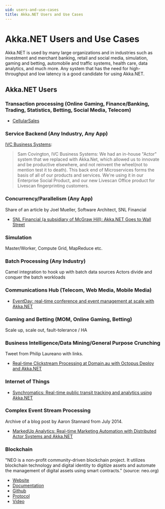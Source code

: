 ```yaml
---
uid: users-and-use-cases
title: Akka.NET Users and Use Cases
---
```


# Akka.NET Users and Use Cases

Akka.NET is used by many large organizations and in industries such as investment and merchant banking, retail and social media, simulation, gaming and betting, automobile and traffic systems, health care, data analytics, and much more.
Any system that has the need for high-throughput and low latency is a good candidate for using Akka.NET.

## Akka.NET Users

### Transaction processing (Online Gaming, Finance/Banking, Trading, Statistics, Betting, Social Media, Telecom)

* [CellularSales](https://youtu.be/G3ZafPNI-hk?t=31m6s)

### Service Backend (Any Industry, Any App)

[IVC Business Systems](http://ivcbusinesssystems.com/):

> Sam Covington, IVC Business Systems: We had an in-house "Actor" system that we replaced with Akka.Net, which allowed us to innovate and be productive elsewhere, and not reinvent the wheel(not to mention test it to death). This back end of Microservices forms the basis of all of our products and services. We're using it in our Enterprise Social Product, and our new Livescan Office product for Livescan fingerprinting customers.

### Concurrency/Parallelism (Any App)

Share of an article by Joel Mueller, Software Architect, SNL Financial

* [SNL Financial (a subsidiary of McGraw Hill): Akka.NET Goes to Wall Street](https://petabridge.com/blog/akkadotnet-goes-to-wall-street/)

### Simulation

Master/Worker, Compute Grid, MapReduce etc.

### Batch Processing (Any Industry)

Camel integration to hook up with batch data sources Actors divide and conquer the batch workloads

### Communications Hub (Telecom, Web Media, Mobile Media)

* [EventDay: real-time conference and event management at scale with Akka.NET](https://youtu.be/G3ZafPNI-hk?t=6m16s)

### Gaming and Betting (MOM, Online Gaming, Betting)

Scale up, scale out, fault-tolerance / HA

### Business Intelligence/Data Mining/General Purpose Crunching

Tweet from Philip Laureano with links.

* [Real-time Clickstream Processing at Domain.au with Octopus Deploy and Akka.NET](https://twitter.com/philiplaureano/status/735976018993778688)

### Internet of Things

* [Synchromatics: Real-time public transit tracking and analytics using Akka.NET](https://youtu.be/YuY1ziEqifU?t=3m38s)

### Complex Event Stream Processing

Archive of a blog post by Aaron Stannard from July 2014.

* [MarkedUp Analytics: Real-time Marketing Automation with Distributed Actor Systems and Akka.NET](http://www.aaronstannard.com/markedup-akkadotnet/)

### Blockchain

"NEO is a non-profit community-driven blockchain project. It utilizes blockchain technology and digital identity to digitize assets and automate the management of digital assets using smart contracts." (source: neo.org)

* [Website](https://neo.org)
* [Documentation](http://docs.neo.org/en-us/index.html)
* [Github](https://github.com/neo-project)
* [Protocol](https://github.com/neo-project/neo)
* [Video](https://www.youtube.com/channel/UCl1AwEDN0w5lTmfJEMsY5Vw)
